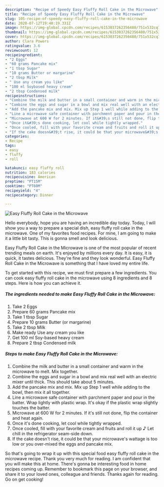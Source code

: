 ```yaml
---
description: "Recipe of Speedy Easy Fluffy Roll Cake in the Microwave"
title: "Recipe of Speedy Easy Fluffy Roll Cake in the Microwave"
slug: 105-recipe-of-speedy-easy-fluffy-roll-cake-in-the-microwave
date: 2020-07-12T19:48:19.331Z
image: https://img-global.cpcdn.com/recipes/6153037262356480/751x532cq70/easy-fluffy-roll-cake-in-the-microwave-recipe-main-photo.jpg
thumbnail: https://img-global.cpcdn.com/recipes/6153037262356480/751x532cq70/easy-fluffy-roll-cake-in-the-microwave-recipe-main-photo.jpg
cover: https://img-global.cpcdn.com/recipes/6153037262356480/751x532cq70/easy-fluffy-roll-cake-in-the-microwave-recipe-main-photo.jpg
author: Clara Powers
ratingvalue: 3.6
reviewcount: 12
recipeingredient:
- "2 Eggs"
- "60 grams Pancake mix"
- "1 tbsp Sugar"
- "10 grams Butter or margarine"
- "2 tbsp Milk"
- " Use any cream you like"
- "100 ml Soybased heavy cream"
- "2 tbsp Condensed milk"
recipeinstructions:
- "Combine the milk and butter in a small container and warm in the microwave to melt. Mix together."
- "Combine the eggs and sugar in a bowl and mix real well with an electric mixer until thick. This should take about 5 minutes."
- "Add the pancake mix and mix. Mix up Step 1 well while adding to the bowl, then mix it all together."
- "Line a microwave safe container with parchment paper and pour in the batter. Wrap lightly with plastic wrap. It&#39;s okay if the plastic wrap slightly touches the batter."
- "Microwave at 600 W for 2 minutes. If it&#39;s still not done, flip the container and heat again."
- "Once it&#39;s done cooking, let cool while tightly wrapped."
- "Once cooled, fill with your favorite cream and fruits and roll it up ♪ Let chill in the refrigerator seam-side down."
- "If the cake doesn&#39;t rise, it could be that your microwave&#39;s wattage is too low or you over-mixed the eggs and pancake mix."
categories:
- Recipe
tags:
- easy
- fluffy
- roll

katakunci: easy fluffy roll 
nutrition: 183 calories
recipecuisine: American
preptime: "PT15M"
cooktime: "PT60M"
recipeyield: "4"
recipecategory: Dinner

---
```



![Easy Fluffy Roll Cake in the Microwave](https://img-global.cpcdn.com/recipes/6153037262356480/751x532cq70/easy-fluffy-roll-cake-in-the-microwave-recipe-main-photo.jpg)

Hello everybody, hope you are having an incredible day today. Today, I will show you a way to prepare a special dish, easy fluffy roll cake in the microwave. One of my favorites food recipes. For mine, I am going to make it a little bit tasty. This is gonna smell and look delicious.



Easy Fluffy Roll Cake in the Microwave is one of the most popular of recent trending meals on earth. It's enjoyed by millions every day. It is easy, it is quick, it tastes delicious. They're fine and they look wonderful. Easy Fluffy Roll Cake in the Microwave is something that I have loved my entire life.


To get started with this recipe, we must first prepare a few ingredients. You can cook easy fluffy roll cake in the microwave using 8 ingredients and 8 steps. Here is how you can achieve it.

<!--inarticleads1-->

##### The ingredients needed to make Easy Fluffy Roll Cake in the Microwave:

1. Take 2 Eggs
1. Prepare 60 grams Pancake mix
1. Take 1 tbsp Sugar
1. Prepare 10 grams Butter (or margarine)
1. Take 2 tbsp Milk
1. Make ready  Use any cream you like
1. Get 100 ml Soy-based heavy cream
1. Prepare 2 tbsp Condensed milk




<!--inarticleads2-->

##### Steps to make Easy Fluffy Roll Cake in the Microwave:

1. Combine the milk and butter in a small container and warm in the microwave to melt. Mix together.
1. Combine the eggs and sugar in a bowl and mix real well with an electric mixer until thick. This should take about 5 minutes.
1. Add the pancake mix and mix. Mix up Step 1 well while adding to the bowl, then mix it all together.
1. Line a microwave safe container with parchment paper and pour in the batter. Wrap lightly with plastic wrap. It&#39;s okay if the plastic wrap slightly touches the batter.
1. Microwave at 600 W for 2 minutes. If it&#39;s still not done, flip the container and heat again.
1. Once it&#39;s done cooking, let cool while tightly wrapped.
1. Once cooled, fill with your favorite cream and fruits and roll it up ♪ Let chill in the refrigerator seam-side down.
1. If the cake doesn&#39;t rise, it could be that your microwave&#39;s wattage is too low or you over-mixed the eggs and pancake mix.




So that's going to wrap it up with this special food easy fluffy roll cake in the microwave recipe. Thank you very much for reading. I am confident that you will make this at home. There's gonna be interesting food in home recipes coming up. Remember to bookmark this page on your browser, and share it to your loved ones, colleague and friends. Thanks again for reading. Go on get cooking!
